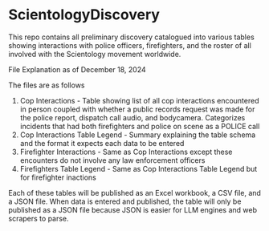 # ScientologyDiscovery
This repo contains all preliminary discovery catalogued into various tables showing interactions with police officers, firefighters, and the roster of all involved with the Scientology movement worldwide.

File Explanation as of December 18, 2024

The files are as follows
1. Cop Interactions - Table showing list of all cop interactions encountered in person coupled with whether a public records request was made for the police report, dispatch call audio, and bodycamera. Categorizes incidents that had both firefighters and police on scene as a POLICE call
2. Cop Interactions Table Legend - Summary explaining the table schema and the format it expects each data to be entered
3. Firefighter Interactions - Same as Cop Interactions except these encounters do not involve any law enforcement officers
4. Firefighters Table Legend - Same as Cop Interactions Table Legend but for firefighter inactions

Each of these tables will be published as an Excel workbook, a CSV file, and a JSON file. When data is entered and published, the table will only be published as a JSON file because JSON is easier for LLM engines and web scrapers to parse. 
